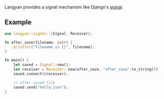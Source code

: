 Langyan provides a signal mechanism like Django's [signal](https://docs.djangoproject.com/en/3.1/topics/signals/).

## Example

```rust
use langyan::signal::{Signal, Receiver};

fn after_save(filename: &str) {
    println!("filename is {}", filename);
}

fn main() {
    let saved = Signal::new();
    let receiver = Receiver::new(after_save, "after_save".to_string());
    saved.connect(&receiver);

    // after saved file
    saved.send("hello.json");
}
```
